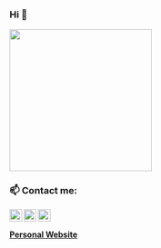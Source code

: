 ### Hi 👋

<a href="https://nikunj200.pythonanywhere.com/"><img src="https://nikunj200.pythonanywhere.com/static/img/banner.png" height="250"></a>

### 📫 Contact me:

[<img align="left" alt="Nikunj Maheshwari | Facebook" width="22px" src="https://cdn.jsdelivr.net/npm/simple-icons@v3/icons/facebook.svg" />](https://www.facebook.com/nikunj.maheshwari.98/)
[<img align="left" alt="Nikunj Maheshwari | LinkedIn" width="22px" src="https://cdn.jsdelivr.net/npm/simple-icons@v3/icons/linkedin.svg" />](https://www.linkedin.com/in/nikunj-maheshwari-709ab2173/)
[<img align="left" alt="Nikunj Maheshwari | Instagram" width="22px" src="https://cdn.jsdelivr.net/npm/simple-icons@v3/icons/instagram.svg" />](https://www.instagram.com/nikunj.vm/)

</br>

#### [Personal Website](https://nikunj200.pythonanywhere.com/)
<!--
**nikunj200/nikunj200** is a ✨ _special_ ✨ repository because its `README.md` (this file) appears on your GitHub profile.

Here are some ideas to get you started:

- 🔭 I’m currently working on ...
- 🌱 I’m currently learning ...
- 👯 I’m looking to collaborate on ...
- 🤔 I’m looking for help with ...
- 💬 Ask me about ...
- 📫 How to reach me: ...
- 😄 Pronouns: ...
- ⚡ Fun fact: ...
-->

